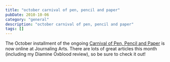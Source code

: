 ```yaml
---
title: "october carnival of pen, pencil and paper"
pubDate: 2010-10-06
category: "general"
description: "october carnival of pen, pencil and paper"
tags: []
---
```


The October installment of the ongoing [Carnival of Pen, Pencil and Paper](http://journalingarts.wordpress.com/2010/10/05/welcome-to-the-october-carnival-of-pen-pencil-and-paper/) is now online at Journaling Arts. There are lots of great articles this month (including my Diamine Oxblood review), so be sure to check it out!
